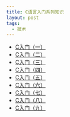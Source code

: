 ```yaml
---
title: C语言入门系列知识
layout: post
tags:
  - 技术
---
```


- <a href='http://fromwiz.com/share/s/09FnQG0uDkMA2tyWxz1kLdUr3s3aC-1cbkR_2e3x_j2FZHxr' target='_blank'>C入门（一）</a>
- [C入门（二）]()
- [C入门（三）]()
- <a href='http://fromwiz.com/share/s/09FnQG0uDkMA2tyWxz1kLdUr382MMR2rZkS122DIzv36B5A2' target='_blank'>C入门（四）</a>
- [C入门（五）]()
- [C入门（六）]()
- [C入门（七）]()
- [C入门（八）]()
- <a href='http://fromwiz.com/share/s/09FnQG0uDkMA2tyWxz1kLdUr0X2G3539UAyU2gtZLC1BhkVu' target='_blank'>C入门（九）</a>